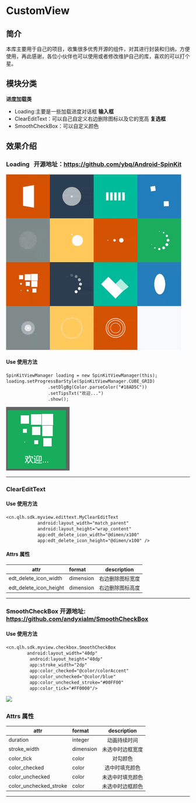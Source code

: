 # CustomView

## 简介

本库主要用于自己的项目，收集很多优秀开源的组件，对其进行封装和归纳，方便使用，再此感谢，各位小伙伴也可以使用或者修改维护自己的库，喜欢的可以打个星。

## 模块分类

**进度加载类**
  * Loading:主要是一些加载进度对话框
**输入框**
  * ClearEditText：可以自己自定义右边删除图标以及它的宽高
**复选框**
  * SmoothCheckBox：可以自定义颜色

## 效果介绍
### Loading   开源地址：https://github.com/ybq/Android-SpinKit
![](https://github.com/wzgl5533/CustomView/blob/master/myview/src/main/java/cn/qlh/sdk/myview/loading/spinkit_view.gif)

#### Use 使用方法
```
SpinKitViewManager loading = new SpinKitViewManager(this);
loading.setProgressBarStyle(SpinKitViewManager.CUBE_GRID)
                .setDlgBg(Color.parseColor("#18AD5C"))
                .setTipsTxt("欢迎...")
                .show();
```
![](https://github.com/wzgl5533/CustomView/blob/master/screenshot/Screenshot_2018-03-02-13-29-07.jpeg)

----

### ClearEditText

#### Use 使用方法
```
<cn.qlh.sdk.myview.edittext.MyClearEditText
            android:layout_width="match_parent"
            android:layout_height="wrap_content"
            app:edt_delete_icon_width="@dimen/x100"
            app:edt_delete_icon_height="@dimen/x100" />       
```
#### Attrs 属性
|attr|format|description|
|---|:---|:---:|
|edt_delete_icon_width|dimension|右边删除图标宽度|
|edt_delete_icon_height|dimension|右边删除图标高度|

---

### SmoothCheckBox  开源地址: https://github.com/andyxialm/SmoothCheckBox

#### Use 使用方法
```
<cn.qlh.sdk.myview.checkbox.SmoothCheckBox
        android:layout_width="40dp"
         android:layout_height="40dp"
         app:stroke_width="2dp"
         app:color_checked="@color/colorAccent"
         app:color_unchecked="@color/blue"
         app:color_unchecked_stroke="#00FF00"
         app:color_tick="#FF0000"/>     
```

![](https://github.com/andyxialm/SmoothCheckBox/blob/master/art/smoothcb.gif?raw=true)
### Attrs 属性
|attr|format|description|
|---|:---|:---:|
|duration|integer|动画持续时间|
|stroke_width|dimension|未选中时边框宽度|
|color_tick|color|对勾颜色|
|color_checked|color|选中时填充颜色|
|color_unchecked|color|未选中时填充颜色|
|color_unchecked_stroke|color|未选中时边框颜色|

---

